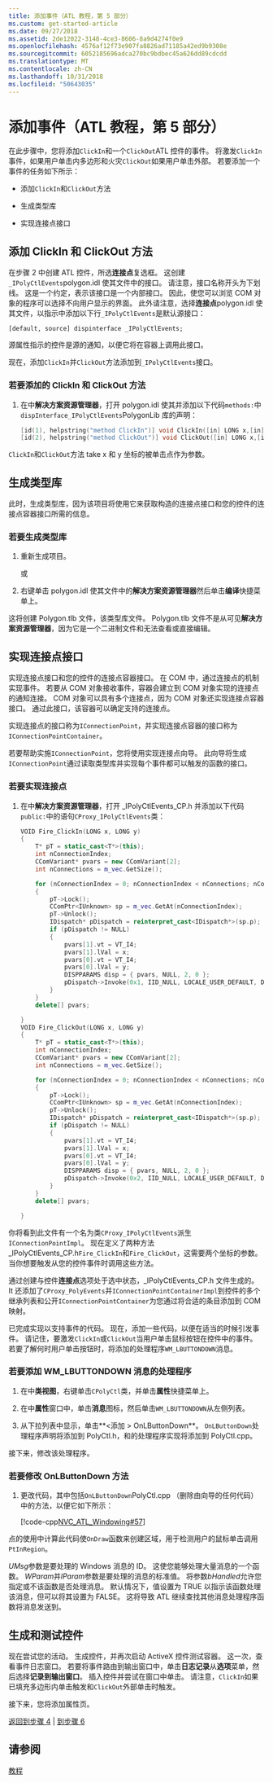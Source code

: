 ```yaml
---
title: 添加事件（ATL 教程，第 5 部分）
ms.custom: get-started-article
ms.date: 09/27/2018
ms.assetid: 2de12022-3148-4ce3-8606-8a9d4274f0e9
ms.openlocfilehash: 4576af12f73e907fa8826ad71185a42ed9b9308e
ms.sourcegitcommit: 6052185696adca270bc9bdbec45a626dd89cdcdd
ms.translationtype: MT
ms.contentlocale: zh-CN
ms.lasthandoff: 10/31/2018
ms.locfileid: "50643035"
---
```

# <a name="adding-an-event-atl-tutorial-part-5"></a>添加事件（ATL 教程，第 5 部分）

在此步骤中，您将添加`ClickIn`和一个`ClickOut`ATL 控件的事件。 将激发`ClickIn`事件，如果用户单击内多边形和火灾`ClickOut`如果用户单击外部。 若要添加一个事件的任务如下所示：

- 添加`ClickIn`和`ClickOut`方法

- 生成类型库

- 实现连接点接口

## <a name="adding-the-clickin-and-clickout-methods"></a>添加 ClickIn 和 ClickOut 方法

在步骤 2 中创建 ATL 控件，所选**连接点**复选框。 这创建`_IPolyCtlEvents`polygon.idl 使其文件中的接口。 请注意，接口名称开头为下划线。 这是一个约定，表示该接口是一个内部接口。 因此，使您可以浏览 COM 对象的程序可以选择不向用户显示的界面。 此外请注意，选择**连接点**polygon.idl 使其文件，以指示中添加以下行`_IPolyCtlEvents`是默认源接口：

`[default, source] dispinterface _IPolyCtlEvents;`

源属性指示的控件是源的通知，以便它将在容器上调用此接口。

现在，添加`ClickIn`并`ClickOut`方法添加到`_IPolyCtlEvents`接口。

### <a name="to-add-the-clickin-and-clickout-methods"></a>若要添加的 ClickIn 和 ClickOut 方法

1. 在中**解决方案资源管理器**，打开 polygon.idl 使其并添加以下代码`methods:`中`dispInterface_IPolyCtlEvents`PolygonLib 库的声明：

    ```cpp
   [id(1), helpstring("method ClickIn")] void ClickIn([in] LONG x,[in] LONG y);
   [id(2), helpstring("method ClickOut")] void ClickOut([in] LONG x,[in] LONG y);
    ```

`ClickIn`和`ClickOut`方法 take x 和 y 坐标的被单击点作为参数。

## <a name="generating-the-type-library"></a>生成类型库

此时，生成类型库，因为该项目将使用它来获取构造的连接点接口和您的控件的连接点容器接口所需的信息。

### <a name="to-generate-the-type-library"></a>若要生成类型库

1. 重新生成项目。

     或

1. 右键单击 polygon.idl 使其文件中的**解决方案资源管理器**然后单击**编译**快捷菜单上。

这将创建 Polygon.tlb 文件，该类型库文件。 Polygon.tlb 文件不是从可见**解决方案资源管理器**，因为它是一个二进制文件和无法查看或直接编辑。

## <a name="implementing-the-connection-point-interfaces"></a>实现连接点接口

实现连接点接口和您的控件的连接点容器接口。 在 COM 中，通过连接点的机制实现事件。 若要从 COM 对象接收事件，容器会建立到 COM 对象实现的连接点的通知连接。 COM 对象可以具有多个连接点，因为 COM 对象还实现连接点容器接口。 通过此接口，该容器可以确定支持的连接点。

实现连接点的接口称为`IConnectionPoint`，并实现连接点容器的接口称为`IConnectionPointContainer`。

若要帮助实施`IConnectionPoint`，您将使用实现连接点向导。 此向导将生成`IConnectionPoint`通过读取类型库并实现每个事件都可以触发的函数的接口。

### <a name="to-implement-the-connection-points"></a>若要实现连接点

1. 在中**解决方案资源管理器**，打开 _IPolyCtlEvents_CP.h 并添加以下代码`public:`中的语句`CProxy_IPolyCtlEvents`类：

    ```cpp
    VOID Fire_ClickIn(LONG x, LONG y)
    {
        T* pT = static_cast<T*>(this);
        int nConnectionIndex;
        CComVariant* pvars = new CComVariant[2];
        int nConnections = m_vec.GetSize();

        for (nConnectionIndex = 0; nConnectionIndex < nConnections; nConnectionIndex++)
        {
            pT->Lock();
            CComPtr<IUnknown> sp = m_vec.GetAt(nConnectionIndex);
            pT->Unlock();
            IDispatch* pDispatch = reinterpret_cast<IDispatch*>(sp.p);
            if (pDispatch != NULL)
            {
                pvars[1].vt = VT_I4;
                pvars[1].lVal = x;
                pvars[0].vt = VT_I4;
                pvars[0].lVal = y;
                DISPPARAMS disp = { pvars, NULL, 2, 0 };
                pDispatch->Invoke(0x1, IID_NULL, LOCALE_USER_DEFAULT, DISPATCH_METHOD, &disp, NULL, NULL, NULL);
            }
        }
        delete[] pvars;

    }
    VOID Fire_ClickOut(LONG x, LONG y)
    {
        T* pT = static_cast<T*>(this);
        int nConnectionIndex;
        CComVariant* pvars = new CComVariant[2];
        int nConnections = m_vec.GetSize();

        for (nConnectionIndex = 0; nConnectionIndex < nConnections; nConnectionIndex++)
        {
            pT->Lock();
            CComPtr<IUnknown> sp = m_vec.GetAt(nConnectionIndex);
            pT->Unlock();
            IDispatch* pDispatch = reinterpret_cast<IDispatch*>(sp.p);
            if (pDispatch != NULL)
            {
                pvars[1].vt = VT_I4;
                pvars[1].lVal = x;
                pvars[0].vt = VT_I4;
                pvars[0].lVal = y;
                DISPPARAMS disp = { pvars, NULL, 2, 0 };
                pDispatch->Invoke(0x2, IID_NULL, LOCALE_USER_DEFAULT, DISPATCH_METHOD, &disp, NULL, NULL, NULL);
            }
        }
        delete[] pvars;

    }
    ```

你将看到此文件有一个名为类`CProxy_IPolyCtlEvents`派生`IConnectionPointImpl`。 现在定义了两种方法 _IPolyCtlEvents_CP.h`Fire_ClickIn`和`Fire_ClickOut`，这需要两个坐标的参数。 当你想要触发从您的控件事件时调用这些方法。

通过创建与控件**连接点**选项处于选中状态，_IPolyCtlEvents_CP.h 文件生成的。 It 还添加了`CProxy_PolyEvents`并`IConnectionPointContainerImpl`到控件的多个继承列表和公开`IConnectionPointContainer`为您通过将合适的条目添加到 COM 映射。

已完成实现以支持事件的代码。 现在，添加一些代码，以便在适当的时候引发事件。 请记住，要激发`ClickIn`或`ClickOut`当用户单击鼠标按钮在控件中的事件。 若要了解何时用户单击按钮时，将添加的处理程序`WM_LBUTTONDOWN`消息。

### <a name="to-add-a-handler-for-the-wmlbuttondown-message"></a>若要添加 WM_LBUTTONDOWN 消息的处理程序

1. 在中**类视图**，右键单击`CPolyCtl`类，并单击**属性**快捷菜单上。

1. 在中**属性**窗口中，单击**消息**图标，然后单击`WM_LBUTTONDOWN`从左侧列表。

1. 从下拉列表中显示，单击**\<添加 > OnLButtonDown**。 `OnLButtonDown`处理程序声明将添加到 PolyCtl.h，和的处理程序实现将添加到 PolyCtl.cpp。

接下来，修改该处理程序。

### <a name="to-modify-the-onlbuttondown-method"></a>若要修改 OnLButtonDown 方法

1. 更改代码，其中包括`OnLButtonDown`PolyCtl.cpp （删除由向导的任何代码） 中的方法，以便它如下所示：

    [!code-cpp[NVC_ATL_Windowing#57](../atl/codesnippet/cpp/adding-an-event-atl-tutorial-part-5_2.cpp)]

点的使用中计算此代码使`OnDraw`函数来创建区域，用于检测用户的鼠标单击调用`PtInRegion`。

*UMsg*参数是要处理的 Windows 消息的 ID。 这使您能够处理大量消息的一个函数。 *WParam*并*lParam*参数是要处理的消息的标准值。 将参数*bHandled*允许您指定或不该函数是否处理消息。 默认情况下，值设置为 TRUE 以指示该函数处理该消息，但可以将其设置为 FALSE。 这将导致 ATL 继续查找其他消息处理程序函数将消息发送到。

## <a name="building-and-testing-the-control"></a>生成和测试控件

现在尝试您的活动。 生成控件，并再次启动 ActiveX 控件测试容器。 这一次，查看事件日志窗口。 若要将事件路由到输出窗口中，单击**日志记录**从**选项**菜单，然后选择**记录到输出窗口**。 插入控件并尝试在窗口中单击。 请注意，`ClickIn`如果已填充多边形内单击触发和`ClickOut`外部单击时触发。

接下来，您将添加属性页。

[返回到步骤 4](../atl/changing-the-drawing-code-atl-tutorial-part-4.md) &#124; [到步骤 6](../atl/adding-a-property-page-atl-tutorial-part-6.md)

## <a name="see-also"></a>请参阅

[教程](../atl/active-template-library-atl-tutorial.md)
